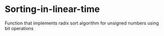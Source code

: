 # Sorting-in-linear-time
Function that implements radix sort algorithm for unsigned numbers using bit operations
